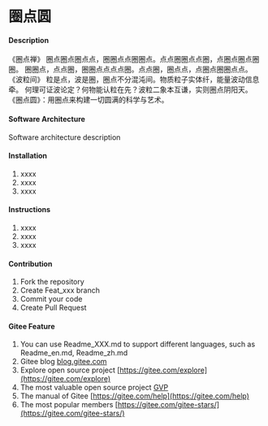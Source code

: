 # 圈点圆

#### Description
《圈点禅》
圈点圈点圈点点，圈圈点点圈圈点。点点圈圈点点圈，点圈点圈点圈圈。
圈圈点，点点圈，圈圈点点点点圈。点点圈，圈点点，点圈点圈圈点点。
《波粒间》
粒是点，波是圈，圈点不分混沌间。物质粒子实体纤，能量波动信息牵。
何理可证波论定？何物能认粒在先？波粒二象本互谦，实则圈点阴阳天。
《圈点圆》：用圈点来构建一切圆满的科学与艺术。

#### Software Architecture
Software architecture description

#### Installation

1.  xxxx
2.  xxxx
3.  xxxx

#### Instructions

1.  xxxx
2.  xxxx
3.  xxxx

#### Contribution

1.  Fork the repository
2.  Create Feat_xxx branch
3.  Commit your code
4.  Create Pull Request


#### Gitee Feature

1.  You can use Readme\_XXX.md to support different languages, such as Readme\_en.md, Readme\_zh.md
2.  Gitee blog [blog.gitee.com](https://blog.gitee.com)
3.  Explore open source project [https://gitee.com/explore](https://gitee.com/explore)
4.  The most valuable open source project [GVP](https://gitee.com/gvp)
5.  The manual of Gitee [https://gitee.com/help](https://gitee.com/help)
6.  The most popular members  [https://gitee.com/gitee-stars/](https://gitee.com/gitee-stars/)
